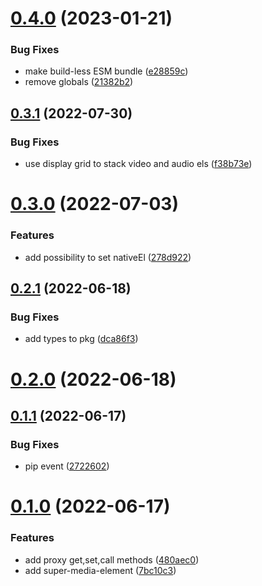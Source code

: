 # [0.4.0](https://github.com/luwes/super-media-element/compare/v0.3.1...v0.4.0) (2023-01-21)


### Bug Fixes

* make build-less ESM bundle ([e28859c](https://github.com/luwes/super-media-element/commit/e28859c7f42ca69005ddf2e353fea02ef5d6a3c8))
* remove globals ([21382b2](https://github.com/luwes/super-media-element/commit/21382b2d4ace9e61ac385a69c3144bdbded6b34d))



## [0.3.1](https://github.com/luwes/super-media-element/compare/v0.3.0...v0.3.1) (2022-07-30)


### Bug Fixes

* use display grid to stack video and audio els ([f38b73e](https://github.com/luwes/super-media-element/commit/f38b73e6ad9dc9170df66aa2aa122418022a0180))



# [0.3.0](https://github.com/luwes/super-media-element/compare/v0.2.1...v0.3.0) (2022-07-03)


### Features

* add possibility to set nativeEl ([278d922](https://github.com/luwes/super-media-element/commit/278d92270cc44b7aa9e44f60b42cbbf4ac6994f7))



## [0.2.1](https://github.com/luwes/super-media-element/compare/v0.2.0...v0.2.1) (2022-06-18)


### Bug Fixes

* add types to pkg ([dca86f3](https://github.com/luwes/super-media-element/commit/dca86f39adb844b18b295da408e1c9425942d2ed))



# [0.2.0](https://github.com/luwes/super-media-element/compare/v0.1.1...v0.2.0) (2022-06-18)


## [0.1.1](https://github.com/luwes/super-media-element/compare/v0.1.0...v0.1.1) (2022-06-17)


### Bug Fixes

* pip event ([2722602](https://github.com/luwes/super-media-element/commit/27226020272acf5c464b3b0484e56659111baa25))



# [0.1.0](https://github.com/luwes/super-media-element/compare/7bc10c38e4cc4d08283f76420eec2626dae7533c...v0.1.0) (2022-06-17)


### Features

* add proxy get,set,call methods ([480aec0](https://github.com/luwes/super-media-element/commit/480aec042c21197127def294572168b06cb245c2))
* add super-media-element ([7bc10c3](https://github.com/luwes/super-media-element/commit/7bc10c38e4cc4d08283f76420eec2626dae7533c))
